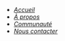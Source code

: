 - <i class="large home icon"/> [Accueil](/)
- <i class="large idea icon"/> [À propos](/apropos)
- <i class="large users icon"/> [Communauté](/communaute)
- <i class="large mail icon"/> [Nous contacter](/contact)
